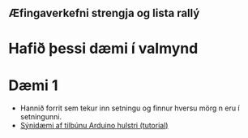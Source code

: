 ## Æfingaverkefni strengja og lista rallý

# Hafið þessi dæmi í valmynd
# Dæmi 1
* Hannið forrit sem tekur inn setningu og finnur hversu mörg n eru í setningunni.
* [Sýnidæmi af tilbúnu Arduino hulstri (tutorial)](https://www.tinkercad.com/learn/overview/OAA3GFTIRXTO5NZ;collectionId=OY5L5E8IRXTI47Z)
